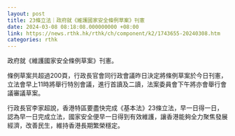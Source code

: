 ```yaml
---
layout: post
title: 23條立法｜政府就《維護國家安全條例草案》刊憲
date: 2024-03-08 08:18:08.000000000 +08:00
link: https://news.rthk.hk/rthk/ch/component/k2/1743655-20240308.htm
categories: rthk
---
```


政府就《維護國家安全條例草案》刊憲。

條例草案共超過200頁，行政長官會同行政會議昨日決定將條例草案於今日刊憲，立法會早上11時將舉行特別會議，進行首讀及二讀，法案委員會下午將亦會舉行會議審議草案。

行政長官李家超說，香港特區要盡快完成《基本法》23條立法，早一日得一日，認為早一日完成立法，國家安全便早一日得到有效維護，讓香港能夠全力聚焦發展經濟，改善民生，維持香港長期繁榮穩定。
